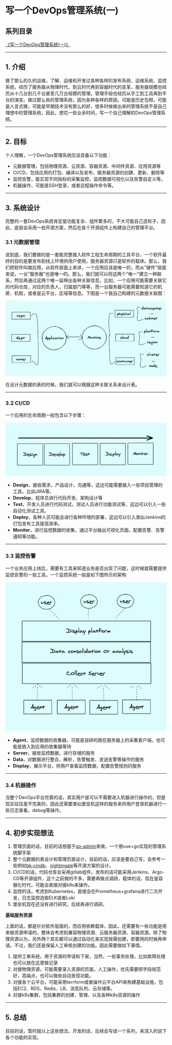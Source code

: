 # 写一个DevOps管理系统(一)


## 系列目录

[《写一个DevOps管理系统(一)》]()

***

## 1. 介绍

做了那么的久的运维，了解、运维和开发过各种各样的发布系统、运维系统、监控系统，经历了服务器从物理时代、到云时代再到容器时代的变革，服务器规模也经历从十几台到几千台甚至几万台规模的管理，管理手段也经历从手工到工具再到平台的演变。做过那么些的管理系统，因为各种各样的原因，可能是历史包袱，可能是人言式微，可能是早期技术没有那么的好，很多时候做出来的管理系统不是自己理想中的管理系统，因此，想花一些业余时间，写一个自己理解的DevOps管理系统。

***

## 2. 目标

个人理解，一个DevOps管理系统应该具备以下功能：

* 元数据管理，包括物理资源、云资源、容器资源、中间件资源、应用资源等
* CI/CD，包括应用的打包、编译以及发布，服务器资源的创建、更新、删除等
* 监控告警，能实现不同指标的采集监控，监控数据可视化以及告警自定义等。
* 机器操作，可能是SSH登录，或者远程操作命令等。

***

## 3. 系统设计

完整的一套DevOps系统肯定是功能复杂、组件繁多的，不大可能自己造轮子，因此，底层会采用一些开源方案，然后在各个开源组件上构建自己的管理平台。

### 3.1 元数据管理

说到底，我们要做的是一套能完整接入软件工程生命周期的工具平台，一个软件最终的目的是要发布到线上环境供用户使用，服务器资源只是软件的载体。那么，我们把软件叫做应用，从软件层面上来讲，一个应用应该是唯一的，而从"硬件"层面来说，一台"服务器"也是唯一的。那么，我们就可以将这两个"唯一"建立一种联系，然后再通过这两个唯一延伸出各种关联信息，比如，一个应用可能需要关联它的代码仓库，对应的负责人，归属部门等等，而一台服务器可能需要知道它的机房、机柜，或者是云平台，区域等信息。下图是一个我自己构建的元数据关联图：

![](cmdb.jpg)

在设计元数据的表的时候，我们就可以根据这种关联关系来设计表。

***

### 3.2 CI/CD

一个应用的生命周期一般包含以下步骤：

![](cicd.jpg)

* **Design**，接收需求，产品设计，沟通等，这边可能需要接入一些项目管理的工具，比如JIRA等、
* **Develop**，程序员进行代码开发、架构设计等
* **Test**，开发人员进行代码测试，测试人员进行功能测试等，这边可以引入一些自动化测试工具。
* **Deploy**，各种人员可能会进行各种环境的部署，这边可以引入类似Jenkins的打包发布工具提高效率。
* **Monitor**，进行监控数据的收集，通过平台输出可视化页面，配置告警、告警通知等功能。

***

### 3.3 监控告警

一个业务应用上线后，需要有工具来知道业务是否出现了问题，这时候就需要提供监控告警的一些工具。一个监控系统一般是如下图所示的架构

![](monitor.jpg)

* **Agent**，监控数据的收集器，可能是自研的跑在服务器上的采集客户端，也可能是嵌入到应用的收集器等待
* **Server**，接收监控数据，进行存储的服务
* **Data**，对数据进行整合、解析，告警触发、发送告警等操作的服务
* **Display**，展示平台，供用户查看监控数据，配置告警规则的服务

***

### 3.4 机器操作

当整个DevOps平台完善的话，其实用户是可以不需要进入机器进行操作的，但是现实往往是不完美的，因此还需要类似堡垒机这样的服务来供用户登录机器进行一些日志查看，debug等操作。

***

## 4. 初步实现想法

1. 管理页面的话，目前的话想基于[go-admin](https://github.com/go-admin-team/go-admin)来做，一个用vue+go实现的管理系统脚手架
2. 整个元数据的表设计和管理页面设计，目前的话，应该是要自己写，会参考一些例如[bk-cmdb](https://github.com/Tencent/bk-cmdb)、[nightingale](https://github.com/didi/nightingale)等开源方案的设计。
3. CI/CD的话，代码仓库会采用gitlab组件，发布的话可能采用Jenkins、Argo-CD等开源组件，这个之前做的不多，需要再做点调研，载体的话，现在是容器化时代，可能会直接对接k8s来操作。
4. 监控的话，考虑到Kubernetes，直接会在Prometheus+grafana进行二次开发，日志监控选取ELK或者Loki
5. 堡垒机现在还没有进行研究，后续再进行调研。

**基础服务资源**

上面的话，都是针对软件层面的，而应用依赖载体，因此，还需要有一些功能是用来做资源申请的，整体会考虑到兼容物理资源、云服务器资源、容器资源。除了物理资源以为，另外两个其实都可以通过自动化来实现按需创建，即要用的时候再申请。不过，我们还是保留人工审核创建的功能。因此需要做如下事情。

1. 提供工单系统，用于资源的申请和下架，当然，一些事务处理，比如故障处理也可以放在这里做记录
2. 对接物理资源，可能需要录入资源的页面，人工操作，优先需要把字段规范好，高端点，也可以做些自动发现功能。
3. 对接各个云平台，可能采用terrform或者操作云平台API来构建基础设施，包括EC2、RDS、Redis、LB、消息队列、云存储等。
4. 对接k8s集群，包括集群的创建，管理、以及各种k8s资源的操作

***

## 5. 总结

目前的话，暂时就以上这些想法，开发的话，后续会写成一个系列，来深入的说下各个功能的实现。
